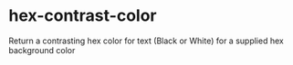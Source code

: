# hex-contrast-color
Return a contrasting hex color for text (Black or White) for a supplied hex background color
